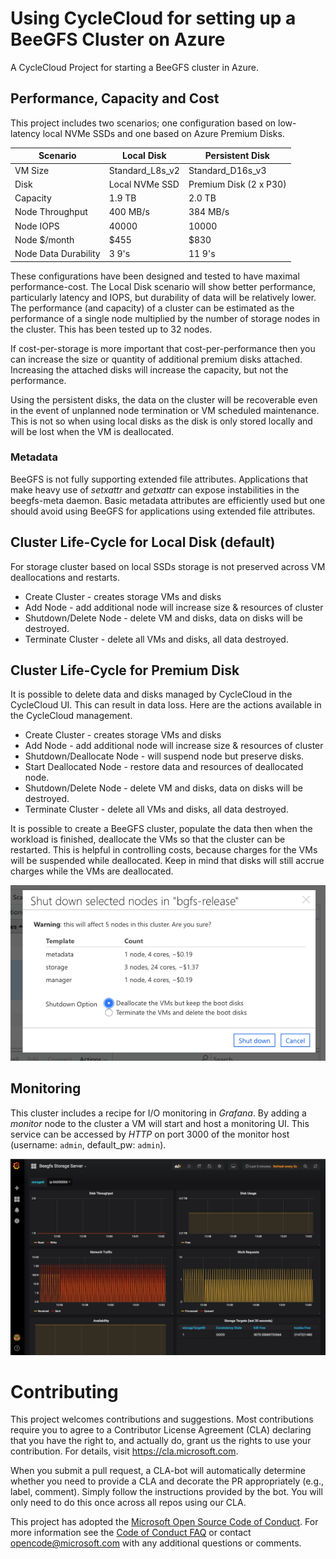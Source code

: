# Using CycleCloud for setting up a BeeGFS Cluster on Azure

A CycleCloud Project for starting a BeeGFS cluster in Azure. 

## Performance, Capacity and Cost

This project includes two scenarios; one configuration based on low-latency local NVMe SSDs and one based on Azure Premium Disks.

| Scenario | Local Disk | Persistent Disk |
|---|---|---|
| VM Size | Standard_L8s_v2 | Standard_D16s_v3 |
| Disk | Local NVMe SSD  | Premium Disk (2 x P30) |
| Capacity | 1.9 TB | 2.0 TB  | 
| Node Throughput | 400 MB/s | 384 MB/s  |
| Node IOPS | 40000 | 10000  |
| Node $/month | $455  | $830  |
| Node Data Durability | 3 9's | 11 9's | 

These configurations have been designed and tested to have maximal performance-cost. 
The Local Disk scenario will show better performance, particularly latency and IOPS, 
but durability of data will be relatively lower. The performance (and capacity) of a 
cluster can be estimated as the 
performance of a single node multiplied by the number of storage nodes
in the cluster. This has been tested up to 32 nodes.

If cost-per-storage is more important that cost-per-performance then you can increase the size 
or quantity of additional premium disks attached. 
Increasing the attached disks will increase the capacity, but not the performance.

Using the persistent disks, the data on the cluster will be recoverable 
even in the event of unplanned node termination or VM scheduled maintenance. This is not so when using local disks as the disk is only 
stored locally and will be lost when the VM is deallocated.

### Metadata

BeeGFS is not fully supporting extended file attributes. Applications that make
heavy use of _setxattr_ and _getxattr_ can expose instabilities in the beegfs-meta
daemon. Basic metadata attributes are efficiently used but one should avoid using
BeeGFS for applications using extended file attributes.

## Cluster Life-Cycle for Local Disk (default)

For storage cluster based on local SSDs storage is not preserved across VM 
deallocations and restarts.

* Create Cluster - creates storage VMs and disks
* Add Node - add additional node will increase size & resources of cluster
* Shutdown/Delete Node - delete VM and disks, data on disks will be destroyed.
* Terminate Cluster - delete all VMs and disks, all data destroyed.


## Cluster Life-Cycle for Premium Disk

It is possible to delete data and disks managed by CycleCloud in the CycleCloud UI.
This can result in data loss.  Here are the actions available in the CycleCloud management.

* Create Cluster - creates storage VMs and disks
* Add Node - add additional node will increase size & resources of cluster
* Shutdown/Deallocate Node - will suspend node but preserve disks.
* Start Deallocated Node - restore data and resources of deallocated node.
* Shutdown/Delete Node - delete VM and disks, data on disks will be destroyed.
* Terminate Cluster - delete all VMs and disks, all data destroyed.

It is possible to create a BeeGFS cluster, populate the data then when the workload
is finished, deallocate the VMs so that the cluster can be restarted.
This is helpful in controlling costs, because charges for the VMs will be suspended while
deallocated.  Keep in mind that disks will still accrue charges while the VMs are 
deallocated.

![CC VM Deallocate](/images/deallocate.png "Preserve data by deallocating VMs")

## Monitoring

This cluster includes a recipe for I/O monitoring in _Grafana_. By adding a _monitor_
node to the cluster a VM will start and host a monitoring UI. This service can be
accessed by _HTTP_ on port 3000 of the monitor host (username: `admin`, default_pw: `admin`).

![BeeGFS Monitoring](/images/grafana.png "Monitor IOPs, Througput, Requests")

# Contributing

This project welcomes contributions and suggestions.  Most contributions require you to agree to a
Contributor License Agreement (CLA) declaring that you have the right to, and actually do, grant us
the rights to use your contribution. For details, visit https://cla.microsoft.com.

When you submit a pull request, a CLA-bot will automatically determine whether you need to provide
a CLA and decorate the PR appropriately (e.g., label, comment). Simply follow the instructions
provided by the bot. You will only need to do this once across all repos using our CLA.

This project has adopted the [Microsoft Open Source Code of Conduct](https://opensource.microsoft.com/codeofconduct/).
For more information see the [Code of Conduct FAQ](https://opensource.microsoft.com/codeofconduct/faq/) or
contact [opencode@microsoft.com](mailto:opencode@microsoft.com) with any additional questions or comments.
